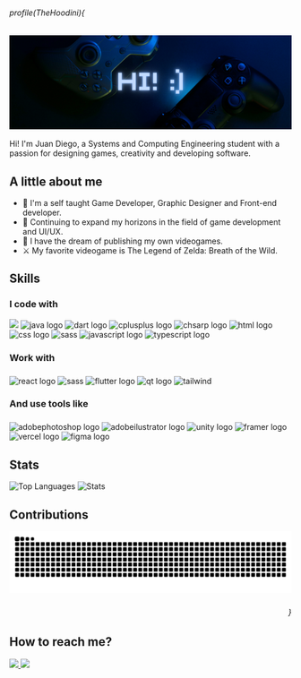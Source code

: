 <h6 align="left">profile(TheHoodini){</h6>

###

<div align="center">
  <img src="./pfbanner.png"/>
</div>

Hi! I'm Juan Diego, a Systems and Computing Engineering student with a passion for designing games, creativity and developing software.

<h2>A little about me</h2>

* 🌟 I'm a self taught Game Developer, Graphic Designer and Front-end developer.
* 📖 Continuing to expand my horizons in the field of game development and UI/UX.
* 🎯 I have the dream of publishing my own videogames.
* ⚔️ My favorite videogame is The Legend of Zelda: Breath of the Wild.

<h2>Skills</h2>

<h3>I code with</h3>
<div>
  <img src="https://img.shields.io/badge/Python-3776AB?style=for-the-badge&logo=python&logoColor=F7DF1E"  />
  <img src="https://img.shields.io/badge/Java-ED8B00?style=for-the-badge&logo=openjdk&logoColor=white" alt="java logo"  />
  <img src="https://img.shields.io/badge/Dart-0175C2?style=for-the-badge&logo=dart&logoColor=white" alt="dart logo"  />
  <img src="https://img.shields.io/badge/C%2B%2B-00599C?style=for-the-badge&logo=c%2B%2B&logoColor=white" alt="cplusplus logo"  />
  <img src="https://img.shields.io/badge/C%23-5C2D91?style=for-the-badge&logo=c%2B%2B&logoColor=white" alt="chsarp logo"  />
  <img src="https://img.shields.io/badge/HTML5-E34F26?style=for-the-badge&logo=html5&logoColor=white" alt="html logo"  />
  <img src="https://img.shields.io/badge/CSS3-1572B6?style=for-the-badge&logo=css3&logoColor=white" alt="css logo"  />
  <img src="https://img.shields.io/badge/Sass-CC6699?style=for-the-badge&logo=sass&logoColor=white" alt="sass"/>
  <img src="https://img.shields.io/badge/JavaScript-F7DF1E?style=for-the-badge&logo=javascript&logoColor=black" alt="javascript logo"  />
  <img src="https://img.shields.io/badge/typescript-%23007ACC.svg?style=for-the-badge&logo=typescript&logoColor=white" alt="typescript logo"  />
 
</div>

###

<h3>Work with</h3>

###

<div>
  <img src="https://img.shields.io/badge/React-20232A?style=for-the-badge&logo=react&logoColor=61DAFB" alt="react logo"  />
  <img src="https://img.shields.io/badge/vite-%23646CFF.svg?style=for-the-badge&logo=vite&logoColor=white" alt="sass"/>
  <img src="https://img.shields.io/badge/Flutter-02569B?style=for-the-badge&logo=flutter&logoColor=white" alt="flutter logo"  />
  <img src="https://img.shields.io/badge/Qt-41CD52?style=for-the-badge&logo=qt&logoColor=white" alt="qt logo"  />
  <img src="https://img.shields.io/badge/Tailwind_CSS-38B2AC?style=for-the-badge&logo=tailwind-css&logoColor=white" alt="tailwind"/>
</div>

###

<h3>And use tools like</h3>

###

<div>
  <img src="https://img.shields.io/badge/Photoshop-31A8FF?style=for-the-badge&logo=Adobe%20Photoshop&logoColor=black" alt="adobephotoshop logo"  />
  <img src="https://img.shields.io/badge/Illustrator-FF9A00?style=for-the-badge&logo=adobe%20illustrator&logoColor=black" alt="adobeilustrator logo"  />
  <img src="https://img.shields.io/badge/Unity-000000?style=for-the-badge&logo=unity&logoColor=white" alt="unity logo"  />
  <img src="https://img.shields.io/badge/Framer-white?style=for-the-badge&logo=framer&logoColor=black" alt="framer logo" />
  <img src="https://img.shields.io/badge/Vercel-000000?style=for-the-badge&logo=vercel&logoColor=white" alt="vercel logo" />
  <img src="https://img.shields.io/badge/Figma-F24E1E?style=for-the-badge&logo=figma&logoColor=white" alt="figma logo" />
</div>

###

<h2>Stats</h2>

![Top Languages](https://github-readme-stats.vercel.app/api/top-langs/?username=TheHoodini&layout=donut&theme=prussian&hide_border=true)
![Stats](https://github-readme-stats.vercel.app/api?username=TheHoodini&theme=prussian&show_icons=true&hide_border=true&count_private=true)

<h2>Contributions</h2>
<img src="https://raw.githubusercontent.com/TheHoodini/TheHoodini/output/snake.svg" alt="Snake animation" />

###

<h6 align="right">}</h6>

###

<h2>How to reach me?</h2>
<a href='https://www.linkedin.com/in/juan-diego-garc%C3%ADa-salas-b80266268/' target='blank'>
  <img src="https://img.shields.io/badge/LinkedIn-0077B5?style=for-the-badge&logo=linkedin&logoColor=white" height='40'>
</a>
<a href='https://www.behance.net/thehoodini' target='blank'>
  <img src="https://img.shields.io/badge/Behance-0054F7?style=for-the-badge&logo=behance&logoColor=white" height='40'>
</a>
